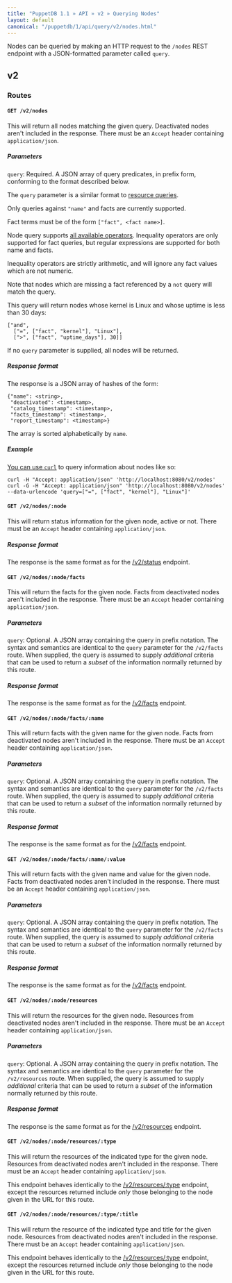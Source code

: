 ```yaml
---
title: "PuppetDB 1.1 » API » v2 » Querying Nodes"
layout: default
canonical: "/puppetdb/1/api/query/v2/nodes.html"
---
```


[resource]: ./resources.html
[curl]: ../curl.html#using-curl-from-localhost-non-sslhttp

Nodes can be queried by making an HTTP request to the `/nodes` REST
endpoint with a JSON-formatted parameter called `query`.

## v2

### Routes

#### `GET /v2/nodes`

This will return all nodes matching the given query. Deactivated nodes
aren't included in the response. There must be an `Accept` header
containing `application/json`.

##### Parameters

  `query`: Required. A JSON array of query predicates, in prefix form,
  conforming to the format described below.

The `query` parameter is a similar format to [resource queries](resource).

Only queries against `"name"` and facts are currently supported.

Fact terms must be of the form `["fact", <fact name>]`.

Node query supports [all available operators](operators.md). Inequality
operators are only supported for fact queries, but regular expressions are
supported for both name and facts.

Inequality operators are strictly arithmetic, and will ignore any fact values
which are not numeric.

Note that nodes which are missing a fact referenced by a `not` query will match
the query.

This query will return nodes whose kernel is Linux and whose uptime is less
than 30 days:

    ["and",
      ["=", ["fact", "kernel"], "Linux"],
      [">", ["fact", "uptime_days"], 30]]

If no `query` parameter is supplied, all nodes will be returned.

##### Response format

The response is a JSON array of hashes of the form:

    {"name": <string>,
     "deactivated": <timestamp>,
     "catalog_timestamp": <timestamp>,
     "facts_timestamp": <timestamp>,
     "report_timestamp": <timestamp>}

The array is sorted alphabetically by `name`.

##### Example

[You can use `curl`](curl) to query information about nodes like so:

    curl -H "Accept: application/json" 'http://localhost:8080/v2/nodes'
    curl -G -H "Accept: application/json" 'http://localhost:8080/v2/nodes' --data-urlencode 'query=["=", ["fact", "kernel"], "Linux"]'

#### `GET /v2/nodes/:node`

This will return status information for the given node, active or
not. There must be an `Accept` header containing `application/json`.

##### Response format

The response is the same format as for the [/v2/status](status.md)
endpoint.

#### `GET /v2/nodes/:node/facts`

This will return the facts for the given node. Facts from deactivated
nodes aren't included in the response. There must be an `Accept`
header containing `application/json`.

##### Parameters

  `query`: Optional. A JSON array containing the query in prefix
  notation. The syntax and semantics are identical to the `query`
  parameter for the `/v2/facts` route. When supplied, the query is
  assumed to supply _additional_ criteria that can be used to return a
  _subset_ of the information normally returned by this route.

##### Response format

The response is the same format as for the [/v2/facts](facts.md)
endpoint.

#### `GET /v2/nodes/:node/facts/:name`

This will return facts with the given name for the given node. Facts
from deactivated nodes aren't included in the response. There must be
an `Accept` header containing `application/json`.

##### Parameters

  `query`: Optional. A JSON array containing the query in prefix
  notation. The syntax and semantics are identical to the `query`
  parameter for the `/v2/facts` route. When supplied, the query is
  assumed to supply _additional_ criteria that can be used to return a
  _subset_ of the information normally returned by this route.

##### Response format

The response is the same format as for the [/v2/facts](facts.md)
endpoint.


#### `GET /v2/nodes/:node/facts/:name/:value`

This will return facts with the given name and value for the given
node. Facts from deactivated nodes aren't included in the
response. There must be an `Accept` header containing
`application/json`.

##### Parameters

  `query`: Optional. A JSON array containing the query in prefix
  notation. The syntax and semantics are identical to the `query`
  parameter for the `/v2/facts` route. When supplied, the query is
  assumed to supply _additional_ criteria that can be used to return a
  _subset_ of the information normally returned by this route.

##### Response format

The response is the same format as for the [/v2/facts](facts.md)
endpoint.

#### `GET /v2/nodes/:node/resources`

This will return the resources for the given node. Resources from
deactivated nodes aren't included in the response. There must be an
`Accept` header containing `application/json`.

##### Parameters

  `query`: Optional. A JSON array containing the query in prefix
  notation. The syntax and semantics are identical to the `query`
  parameter for the `/v2/resources` route. When supplied, the query is
  assumed to supply _additional_ criteria that can be used to return a
  _subset_ of the information normally returned by this route.

##### Response format

The response is the same format as for the [/v2/resources](resource.md)
endpoint.

#### `GET /v2/nodes/:node/resources/:type`

This will return the resources of the indicated type for the given
node. Resources from deactivated nodes aren't included in the
response. There must be an `Accept` header containing
`application/json`.

This endpoint behaves identically to the
[/v2/resources/:type](resource.md) endpoint, except the resources
returned include _only_ those belonging to the node given in the URL
for this route.

#### `GET /v2/nodes/:node/resources/:type/:title`

This will return the resource of the indicated type and title for the
given node. Resources from deactivated nodes aren't included in the
response. There must be an `Accept` header containing
`application/json`.

This endpoint behaves identically to the
[/v2/resources/:type](resource.md) endpoint, except the resources
returned include _only_ those belonging to the node given in the URL
for this route.
